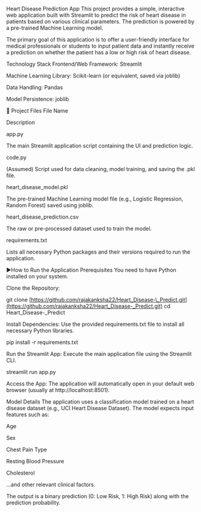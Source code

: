 Heart Disease Prediction App
This project provides a simple, interactive web application built with Streamlit to predict the risk of heart disease in patients based on various clinical parameters. The prediction is powered by a pre-trained Machine Learning model.

The primary goal of this application is to offer a user-friendly interface for medical professionals or students to input patient data and instantly receive a prediction on whether the patient has a low or high risk of heart disease.

Technology Stack
Frontend/Web Framework: Streamlit

Machine Learning Library: Scikit-learn (or equivalent, saved via joblib)

Data Handling: Pandas

Model Persistence: joblib

📂 Project Files
File Name

Description

app.py

The main Streamlit application script containing the UI and prediction logic.

code.py

(Assumed) Script used for data cleaning, model training, and saving the .pkl file.

heart_disease_model.pkl

The pre-trained Machine Learning model file (e.g., Logistic Regression, Random Forest) saved using joblib.

heart_disease_prediction.csv

The raw or pre-processed dataset used to train the model.

requirements.txt

Lists all necessary Python packages and their versions required to run the application.

▶How to Run the Application
Prerequisites
You need to have Python installed on your system.

Clone the Repository:

git clone [https://github.com/rajakanksha22/Heart_Disease-\_Predict.git](https://github.com/rajakanksha22/Heart_Disease-_Predict.git)
cd Heart_Disease-\_Predict

Install Dependencies:
Use the provided requirements.txt file to install all necessary Python libraries.

pip install -r requirements.txt

Run the Streamlit App:
Execute the main application file using the Streamlit CLI.

streamlit run app.py

Access the App:
The application will automatically open in your default web browser (usually at http://localhost:8501).

Model Details
The application uses a classification model trained on a heart disease dataset (e.g., UCI Heart Disease Dataset). The model expects input features such as:

Age

Sex

Chest Pain Type

Resting Blood Pressure

Cholesterol

...and other relevant clinical factors.

The output is a binary prediction (0: Low Risk, 1: High Risk) along with the prediction probability.
